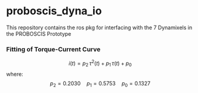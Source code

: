 # proboscis_dyna_io
This repository contains the ros pkg for interfacing with the 7 Dynamixels in the PROBOSCIS Prototype

### Fitting of Torque-Current Curve
$$
i(t) = p_2 \,  \tau^2(t) + p_1 \,  \tau(t) + p_0
$$
where:
$$
p_2 = 0.2030 \quad p_1 = 0.5753 \quad p_0 = 0.1327
$$